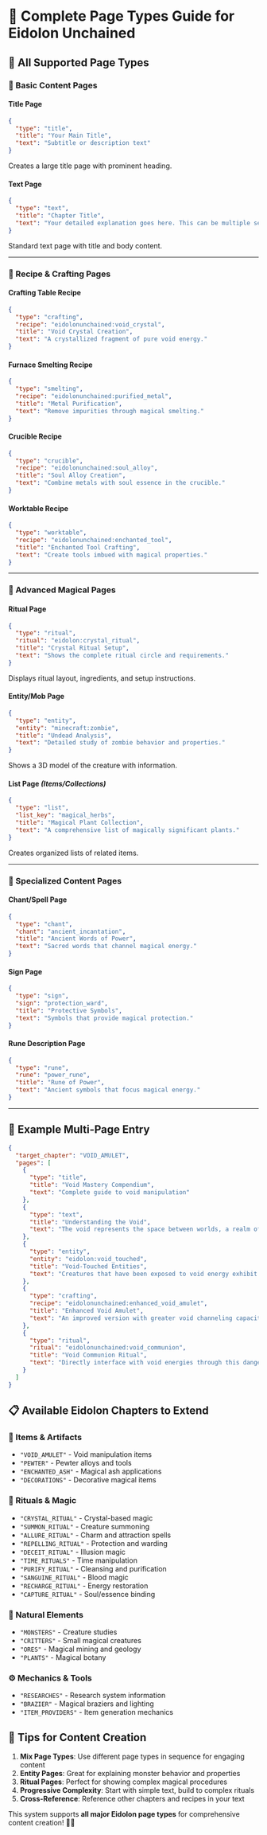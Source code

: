 # 📖 Complete Page Types Guide for Eidolon Unchained

## 🎯 **All Supported Page Types**

### **📝 Basic Content Pages**

#### **Title Page**
```json
{
  "type": "title",
  "title": "Your Main Title",
  "text": "Subtitle or description text"
}
```
Creates a large title page with prominent heading.

#### **Text Page**
```json
{
  "type": "text", 
  "title": "Chapter Title",
  "text": "Your detailed explanation goes here. This can be multiple sentences describing the topic in depth."
}
```
Standard text page with title and body content.

---

### **🔧 Recipe & Crafting Pages**

#### **Crafting Table Recipe**
```json
{
  "type": "crafting",
  "recipe": "eidolonunchained:void_crystal",
  "title": "Void Crystal Creation",
  "text": "A crystallized fragment of pure void energy."
}
```

#### **Furnace Smelting Recipe**
```json
{
  "type": "smelting",
  "recipe": "eidolonunchained:purified_metal",
  "title": "Metal Purification",
  "text": "Remove impurities through magical smelting."
}
```

#### **Crucible Recipe**
```json
{
  "type": "crucible",
  "recipe": "eidolonunchained:soul_alloy",
  "title": "Soul Alloy Creation",
  "text": "Combine metals with soul essence in the crucible."
}
```

#### **Worktable Recipe**
```json
{
  "type": "worktable",
  "recipe": "eidolonunchained:enchanted_tool",
  "title": "Enchanted Tool Crafting",
  "text": "Create tools imbued with magical properties."
}
```

---

### **🔮 Advanced Magical Pages**

#### **Ritual Page**
```json
{
  "type": "ritual",
  "ritual": "eidolon:crystal_ritual",
  "title": "Crystal Ritual Setup",
  "text": "Shows the complete ritual circle and requirements."
}
```
Displays ritual layout, ingredients, and setup instructions.

#### **Entity/Mob Page**
```json
{
  "type": "entity",
  "entity": "minecraft:zombie",
  "title": "Undead Analysis", 
  "text": "Detailed study of zombie behavior and properties."
}
```
Shows a 3D model of the creature with information.

#### **List Page** *(Items/Collections)*
```json
{
  "type": "list",
  "list_key": "magical_herbs",
  "title": "Magical Plant Collection",
  "text": "A comprehensive list of magically significant plants."
}
```
Creates organized lists of related items.

---

### **🎵 Specialized Content Pages**

#### **Chant/Spell Page**
```json
{
  "type": "chant",
  "chant": "ancient_incantation",
  "title": "Ancient Words of Power",
  "text": "Sacred words that channel magical energy."
}
```

#### **Sign Page**
```json
{
  "type": "sign", 
  "sign": "protection_ward",
  "title": "Protective Symbols",
  "text": "Symbols that provide magical protection."
}
```

#### **Rune Description Page**
```json
{
  "type": "rune",
  "rune": "power_rune",
  "title": "Rune of Power",
  "text": "Ancient symbols that focus magical energy."
}
```

---

## 🎨 **Example Multi-Page Entry**

```json
{
  "target_chapter": "VOID_AMULET",
  "pages": [
    {
      "type": "title",
      "title": "Void Mastery Compendium",
      "text": "Complete guide to void manipulation"
    },
    {
      "type": "text",
      "title": "Understanding the Void",
      "text": "The void represents the space between worlds, a realm of infinite possibility and terrifying emptiness. Those who study it risk madness, but gain incredible power."
    },
    {
      "type": "entity",
      "entity": "eidolon:void_touched",
      "title": "Void-Touched Entities",
      "text": "Creatures that have been exposed to void energy exhibit strange properties."
    },
    {
      "type": "crafting",
      "recipe": "eidolonunchained:enhanced_void_amulet",
      "title": "Enhanced Void Amulet",
      "text": "An improved version with greater void channeling capacity."
    },
    {
      "type": "ritual",
      "ritual": "eidolonunchained:void_communion",
      "title": "Void Communion Ritual",
      "text": "Directly interface with void energies through this dangerous ritual."
    }
  ]
}
```

## 📋 **Available Eidolon Chapters to Extend**

### **🏺 Items & Artifacts**
- `"VOID_AMULET"` - Void manipulation items
- `"PEWTER"` - Pewter alloys and tools
- `"ENCHANTED_ASH"` - Magical ash applications
- `"DECORATIONS"` - Decorative magical items

### **🔮 Rituals & Magic**
- `"CRYSTAL_RITUAL"` - Crystal-based magic
- `"SUMMON_RITUAL"` - Creature summoning
- `"ALLURE_RITUAL"` - Charm and attraction spells
- `"REPELLING_RITUAL"` - Protection and warding
- `"DECEIT_RITUAL"` - Illusion magic
- `"TIME_RITUALS"` - Time manipulation
- `"PURIFY_RITUAL"` - Cleansing and purification
- `"SANGUINE_RITUAL"` - Blood magic
- `"RECHARGE_RITUAL"` - Energy restoration
- `"CAPTURE_RITUAL"` - Soul/essence binding

### **🌿 Natural Elements**
- `"MONSTERS"` - Creature studies
- `"CRITTERS"` - Small magical creatures
- `"ORES"` - Magical mining and geology
- `"PLANTS"` - Magical botany

### **⚙️ Mechanics & Tools**
- `"RESEARCHES"` - Research system information
- `"BRAZIER"` - Magical braziers and lighting
- `"ITEM_PROVIDERS"` - Item generation mechanics

## 🚀 **Tips for Content Creation**

1. **Mix Page Types**: Use different page types in sequence for engaging content
2. **Entity Pages**: Great for explaining monster behavior and properties
3. **Ritual Pages**: Perfect for showing complex magical procedures
4. **Progressive Complexity**: Start with simple text, build to complex rituals
5. **Cross-Reference**: Reference other chapters and recipes in your text

This system  supports **all major Eidolon page types** for comprehensive content creation! 🔮✨
